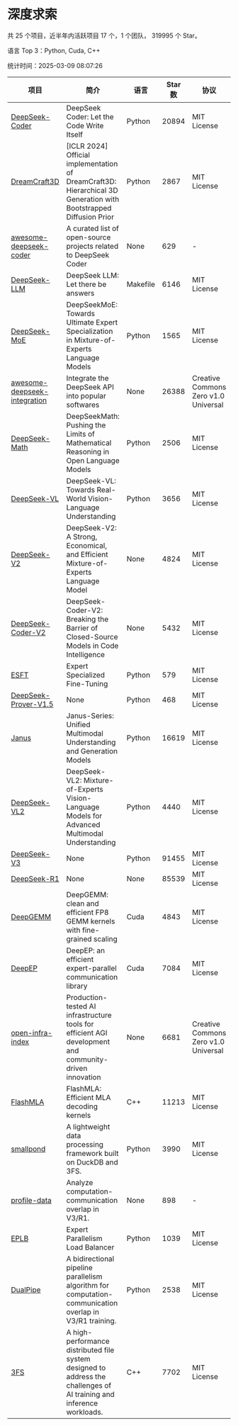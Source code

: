 # 深度求索

共 25 个项目，近半年内活跃项目 17 个，1 个团队， 319995 个 Star。

语言 Top 3：Python, Cuda, C++

统计时间：2025-03-09 08:07:26

| 项目 | 简介 | 语言 | Star 数 | 协议 | 创建时间 | 最后更新时间 | 最后提交时间 |
| --- | --- | --- | --- | --- | --- | --- | --- |
| [DeepSeek-Coder](https://github.com/deepseek-ai/DeepSeek-Coder) | DeepSeek Coder: Let the Code Write Itself | Python | 20894 | MIT License | 2023-10-20 | 2025-03-09 | 2024-05-21 |
| [DreamCraft3D](https://github.com/deepseek-ai/DreamCraft3D) | [ICLR 2024] Official implementation of DreamCraft3D: Hierarchical 3D Generation with Bootstrapped Diffusion Prior | Python | 2867 | MIT License | 2023-10-23 | 2025-03-09 | 2024-08-21 |
| [awesome-deepseek-coder](https://github.com/deepseek-ai/awesome-deepseek-coder) | A curated list of open-source projects related to DeepSeek Coder | None | 629 | - | 2023-11-06 | 2025-03-08 | 2024-04-03 |
| [DeepSeek-LLM](https://github.com/deepseek-ai/DeepSeek-LLM) | DeepSeek LLM: Let there be answers | Makefile | 6146 | MIT License | 2023-11-29 | 2025-03-09 | 2024-02-04 |
| [DeepSeek-MoE](https://github.com/deepseek-ai/DeepSeek-MoE) | DeepSeekMoE: Towards Ultimate Expert Specialization in Mixture-of-Experts Language Models | Python | 1565 | MIT License | 2024-01-02 | 2025-03-08 | 2024-01-16 |
| [awesome-deepseek-integration](https://github.com/deepseek-ai/awesome-deepseek-integration) | Integrate the DeepSeek API into popular softwares | None | 26388 | Creative Commons Zero v1.0 Universal | 2024-01-11 | 2025-03-09 | 2025-03-07 |
| [DeepSeek-Math](https://github.com/deepseek-ai/DeepSeek-Math) | DeepSeekMath: Pushing the Limits of Mathematical Reasoning in Open Language Models | Python | 2506 | MIT License | 2024-02-05 | 2025-03-09 | 2024-04-15 |
| [DeepSeek-VL](https://github.com/deepseek-ai/DeepSeek-VL) | DeepSeek-VL: Towards Real-World Vision-Language Understanding | Python | 3656 | MIT License | 2024-03-07 | 2025-03-09 | 2024-04-24 |
| [DeepSeek-V2](https://github.com/deepseek-ai/DeepSeek-V2) | DeepSeek-V2: A Strong, Economical, and Efficient Mixture-of-Experts Language Model | None | 4824 | MIT License | 2024-04-22 | 2025-03-09 | 2024-09-25 |
| [DeepSeek-Coder-V2](https://github.com/deepseek-ai/DeepSeek-Coder-V2) | DeepSeek-Coder-V2: Breaking the Barrier of Closed-Source Models in Code Intelligence | None | 5432 | MIT License | 2024-06-14 | 2025-03-09 | 2024-09-24 |
| [ESFT](https://github.com/deepseek-ai/ESFT) | Expert Specialized Fine-Tuning | Python | 579 | MIT License | 2024-07-04 | 2025-03-07 | 2024-09-22 |
| [DeepSeek-Prover-V1.5](https://github.com/deepseek-ai/DeepSeek-Prover-V1.5) | None | Python | 468 | MIT License | 2024-08-15 | 2025-03-09 | 2024-08-16 |
| [Janus](https://github.com/deepseek-ai/Janus) | Janus-Series: Unified Multimodal Understanding and Generation Models | Python | 16619 | MIT License | 2024-10-18 | 2025-03-09 | 2025-02-01 |
| [DeepSeek-VL2](https://github.com/deepseek-ai/DeepSeek-VL2) | DeepSeek-VL2: Mixture-of-Experts Vision-Language Models for Advanced Multimodal Understanding | Python | 4440 | MIT License | 2024-12-13 | 2025-03-09 | 2025-02-26 |
| [DeepSeek-V3](https://github.com/deepseek-ai/DeepSeek-V3) | None | Python | 91455 | MIT License | 2024-12-26 | 2025-03-09 | 2025-02-24 |
| [DeepSeek-R1](https://github.com/deepseek-ai/DeepSeek-R1) | None | None | 85539 | MIT License | 2025-01-20 | 2025-03-09 | 2025-02-24 |
| [DeepGEMM](https://github.com/deepseek-ai/DeepGEMM) | DeepGEMM: clean and efficient FP8 GEMM kernels with fine-grained scaling | Cuda | 4843 | MIT License | 2025-02-13 | 2025-03-09 | 2025-03-08 |
| [DeepEP](https://github.com/deepseek-ai/DeepEP) | DeepEP: an efficient expert-parallel communication library | Cuda | 7084 | MIT License | 2025-02-17 | 2025-03-09 | 2025-03-06 |
| [open-infra-index](https://github.com/deepseek-ai/open-infra-index) | Production-tested AI infrastructure tools for efficient AGI development and community-driven innovation | None | 6681 | Creative Commons Zero v1.0 Universal | 2025-02-21 | 2025-03-09 | 2025-03-04 |
| [FlashMLA](https://github.com/deepseek-ai/FlashMLA) | FlashMLA: Efficient MLA decoding kernels | C++ | 11213 | MIT License | 2025-02-21 | 2025-03-09 | 2025-03-01 |
| [smallpond](https://github.com/deepseek-ai/smallpond) | A lightweight data processing framework built on DuckDB and 3FS. | Python | 3990 | MIT License | 2025-02-24 | 2025-03-09 | 2025-03-05 |
| [profile-data](https://github.com/deepseek-ai/profile-data) | Analyze computation-communication overlap in V3/R1. | None | 898 | - | 2025-02-26 | 2025-03-09 | 2025-03-03 |
| [EPLB](https://github.com/deepseek-ai/EPLB) | Expert Parallelism Load Balancer | Python | 1039 | MIT License | 2025-02-26 | 2025-03-09 | 2025-02-27 |
| [DualPipe](https://github.com/deepseek-ai/DualPipe) | A bidirectional pipeline parallelism algorithm for computation-communication overlap in V3/R1 training. | Python | 2538 | MIT License | 2025-02-26 | 2025-03-09 | 2025-03-05 |
| [3FS](https://github.com/deepseek-ai/3FS) |  A high-performance distributed file system designed to address the challenges of AI training and inference workloads.  | C++ | 7702 | MIT License | 2025-02-27 | 2025-03-09 | 2025-03-08 |
